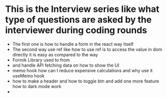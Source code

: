 # This is the Interview series like what type of questions are asked by the interviewer during coding rounds

- The first one is how to handle a form in the react way itself 
- The second way use ref like how to use ref is to access the value in dom directly it is easy as compared to the way 
- Formik Library used to from 
- and handle API fetching data on how to show the UI
- memo hook how can I reduce expensive calculations and why use it useMemo hook
- how to make a header and how to toggle btn and add one more feature how to dark mode work
- 

